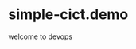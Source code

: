 # simple-cict.demo
<html>
  <head>
    <title>Devops</title>
  </head>
  <body>
    welcome to devops
  </body>
</html>
